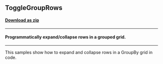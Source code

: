 ## ToggleGroupRows
#### [Download as zip](https://grapecity.github.io/DownGit/#/home?url=https://github.com/GrapeCity/ComponentOne-WinForms-Samples/tree/master/NetFramework\TrueDBGrid\CS\ToggleGroupRows)
____
#### Programmatically expand/collapse rows in a grouped grid.
____
This samples show how to expand and collapse rows in a GroupBy grid in code. 